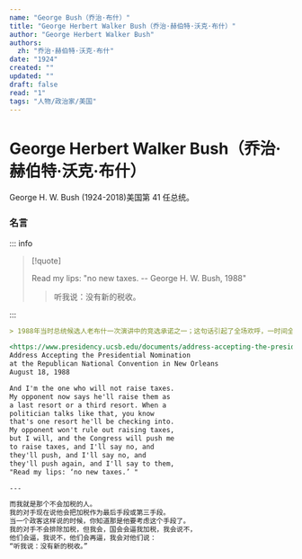 ```yaml
---
name: "George Bush（乔治·布什）"
title: "George Herbert Walker Bush（乔治·赫伯特·沃克·布什）"
author: "George Herbert Walker Bush"
authors:
  zh: "乔治·赫伯特·沃克·布什"
date: "1924"
created: ""
updated: ""
draft: false
read: "1"
tags: "人物/政治家/美国"
---
```


# George Herbert Walker Bush（乔治·赫伯特·沃克·布什）

George H. W. Bush (1924-2018)美国第 41 任总统。

### 名言

::: info

> [!quote]
>
> Read my lips: "no new taxes. -- George H. W. Bush, 1988"
>
> > 听我说：没有新的税收。

:::

```markdown
> 1988年当时总统候选人老布什一次演讲中的竞选承诺之一；这句话引起了全场欢呼，一时间全国传诵。

<https://www.presidency.ucsb.edu/documents/address-accepting-the-presidential-nomination-the-republican-national-convention-new>
Address Accepting the Presidential Nomination
at the Republican National Convention in New Orleans
August 18, 1988

And I'm the one who will not raise taxes.
My opponent now says he'll raise them as
a last resort or a third resort. When a
politician talks like that, you know
that's one resort he'll be checking into.
My opponent won't rule out raising taxes,
but I will, and the Congress will push me
to raise taxes, and I'll say no, and
they'll push, and I'll say no, and
they'll push again, and I'll say to them,
"Read my lips: ‘no new taxes.’ "

---

而我就是那个不会加税的人。
我的对手现在说他会把加税作为最后手段或第三手段。
当一个政客这样说的时候，你知道那是他要考虑这个手段了。
我的对手不会排除加税，但我会，国会会逼我加税，我会说不，
他们会逼，我说不，他们会再逼，我会对他们说：
“听我说：没有新的税收。”
```
